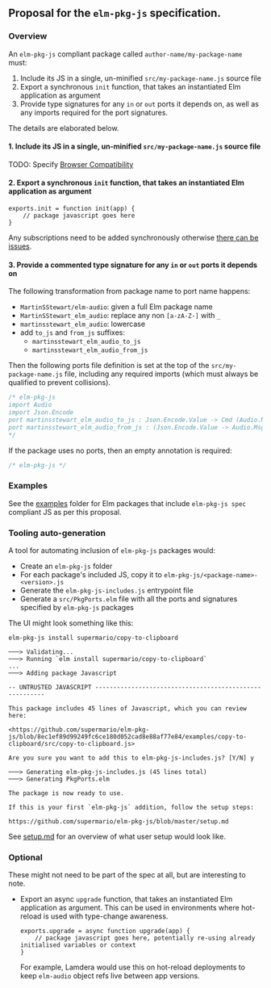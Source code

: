
## Proposal for the `elm-pkg-js` specification.



### Overview

An `elm-pkg-js` compliant package called `author-name/my-package-name` must:

1. Include its JS in a single, un-minified `src/my-package-name.js` source file
2. Export a synchronous `init` function, that takes an instantiated Elm application as argument
3. Provide type signatures for any `in` or `out` ports it depends on, as well as any imports required for the port signatures.

The details are elaborated below.



#### 1. Include its JS in a single, un-minified `src/my-package-name.js` source file

TODO: Specify [Browser Compatibility](https://github.com/supermario/elm-pkg-js/issues/4)



#### 2. Export a synchronous `init` function, that takes an instantiated Elm application as argument

```
exports.init = function init(app) {
    // package javascript goes here
}
```

Any subscriptions need to be added synchronously otherwise [there can be issues](#14).


#### 3. Provide a commented type signature for any `in` or `out` ports it depends on

The following transformation from package name to port name happens:

- `MartinSStewart/elm-audio`: given a full Elm package name
- `MartinSStewart_elm_audio`: replace any non `[a-zA-Z-]` with `_`
- `martinsstewart_elm_audio`: lowercase
- add `to_js` and `from_js` suffixes:
   - `martinsstewart_elm_audio_to_js`
   - `martinsstewart_elm_audio_from_js`

Then the following ports file definition is set at the top of the `src/my-package-name.js` file, including any required imports (which must always be qualified to prevent collisions).

```javascript
/* elm-pkg-js
import Audio
import Json.Encode
port martinsstewart_elm_audio_to_js : Json.Encode.Value -> Cmd (Audio.Msg msg)
port martinsstewart_elm_audio_from_js : (Json.Encode.Value -> Audio.Msg msg) -> Sub (Audio.Msg msg)
*/
```

If the package uses no ports, then an empty annotation is required:

```javascript
/* elm-pkg-js */
```

### Examples

See the [examples](https://github.com/supermario/elm-pkg-js/tree/master/examples) folder for Elm packages that include `elm-pkg-js spec` compliant JS as per this proposal.



### Tooling auto-generation

A tool for automating inclusion of `elm-pkg-js` packages would:

- Create an `elm-pkg-js` folder
- For each package's included JS, copy it to `elm-pkg-js/<package-name>-<version>.js`
- Generate the `elm-pkg-js-includes.js` entrypoint file
- Generate a `src/PkgPorts.elm` file with all the ports and signatures specified by `elm-pkg-js` packages

The UI might look something like this:

```
elm-pkg-js install supermario/copy-to-clipboard

───> Validating...
───> Running `elm install supermario/copy-to-clipboard`
...
───> Adding package Javascript

-- UNTRUSTED JAVASCRIPT --------------------------------------------------------

This package includes 45 lines of Javascript, which you can review here:

<https://github.com/supermario/elm-pkg-js/blob/8ec1ef89d99249fc6ce180d052cad8e88af77e84/examples/copy-to-clipboard/src/copy-to-clipboard.js>

Are you sure you want to add this to elm-pkg-js-includes.js? [Y/N] y

───> Generating elm-pkg-js-includes.js (45 lines total)
───> Generating PkgPorts.elm

The package is now ready to use.

If this is your first `elm-pkg-js` addition, follow the setup steps:

https://github.com/supermario/elm-pkg-js/blob/master/setup.md
```

See [setup.md](setup.md) for an overview of what user setup would look like.



### Optional

These might not need to be part of the spec at all, but are interesting to note.

- Export an async `upgrade` function, that takes an instantiated Elm application as argument. This can be used in environments where hot-reload is used with type-change awareness.

  ```
  exports.upgrade = async function upgrade(app) {
      // package javascript goes here, potentially re-using already initialised variables or context
  }
  ```

  For example, Lamdera would use this on hot-reload deployments to keep `elm-audio` object refs live between app versions.
